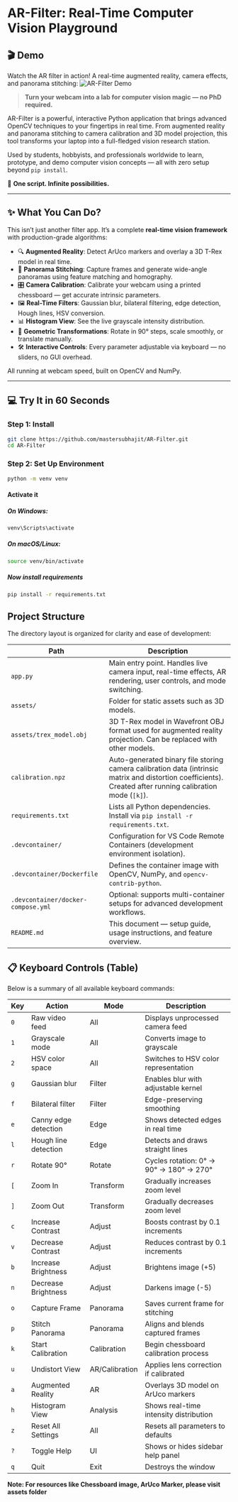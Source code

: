 # AR-Filter: Real-Time Computer Vision Playground
## 🎬 Demo

Watch the AR filter in action! A real-time augmented reality, camera effects, and panorama stitching:
![AR-Filter Demo](https://github.com/mastersubhajit/AR-Filter/blob/master/assets/demo.gif)

> **Turn your webcam into a lab for computer vision magic — no PhD required.**

AR-Filter is a powerful, interactive Python application that brings advanced OpenCV techniques to your fingertips in real time. From augmented reality and panorama stitching to camera calibration and 3D model projection, this tool transforms your laptop into a full-fledged vision research station.

Used by students, hobbyists, and professionals worldwide to learn, prototype, and demo computer vision concepts — all with zero setup beyond `pip install`.

🎯 **One script. Infinite possibilities.**

---

## ✨ What You Can Do?

This isn’t just another filter app. It’s a complete **real-time vision framework** with production-grade algorithms:

- 🔍 **Augmented Reality**: Detect ArUco markers and overlay a 3D T-Rex model in real time.
- 📸 **Panorama Stitching**: Capture frames and generate wide-angle panoramas using feature matching and homography.
- 🎛️ **Camera Calibration**: Calibrate your webcam using a printed chessboard — get accurate intrinsic parameters.
- 🖼️ **Real-Time Filters**: Gaussian blur, bilateral filtering, edge detection, Hough lines, HSV conversion.
- 📊 **Histogram View**: See the live grayscale intensity distribution.
- 🔄 **Geometric Transformations**: Rotate in 90° steps, scale smoothly, or translate manually.
- 🛠️ **Interactive Controls**: Every parameter adjustable via keyboard — no sliders, no GUI overhead.

All running at webcam speed, built on OpenCV and NumPy.

---

## 💻 Try It in 60 Seconds

### Step 1: Install
```bash
git clone https://github.com/mastersubhajit/AR-Filter.git
cd AR-Filter
```
### Step 2: Set Up Environment
```bash
python -m venv venv
```
#### Activate it
##### On Windows:
```bash
venv\Scripts\activate
```
##### On macOS/Linux:
```bash
source venv/bin/activate
```
##### Now install requirements
```bash
pip install -r requirements.txt
```

## Project Structure
The directory layout is organized for clarity and ease of development:

| Path | Description |
|------|-------------|
| `app.py` | Main entry point. Handles live camera input, real-time effects, AR rendering, user controls, and mode switching. |
| `assets/` | Folder for static assets such as 3D models. |
| `assets/trex_model.obj` | 3D T-Rex model in Wavefront OBJ format used for augmented reality projection. Can be replaced with other models. |
| `calibration.npz` | Auto-generated binary file storing camera calibration data (intrinsic matrix and distortion coefficients). Created after running calibration mode (`[k]`). |
| `requirements.txt` | Lists all Python dependencies. Install via `pip install -r requirements.txt`. |
| `.devcontainer/` | Configuration for VS Code Remote Containers (development environment isolation). |
| `.devcontainer/Dockerfile` | Defines the container image with OpenCV, NumPy, and `opencv-contrib-python`. |
| `.devcontainer/docker-compose.yml` | Optional: supports multi-container setups for advanced development workflows. |
| `README.md` | This document — setup guide, usage instructions, and feature overview. |

## 📋 Keyboard Controls (Table)

Below is a summary of all available keyboard commands:

| Key | Action | Mode | Description |
|-----|--------|------|-------------|
| `0` | Raw video feed | All | Displays unprocessed camera feed |
| `1` | Grayscale mode | All | Converts image to grayscale |
| `2` | HSV color space | All | Switches to HSV color representation |
| `g` | Gaussian blur | Filter | Enables blur with adjustable kernel |
| `f` | Bilateral filter | Filter | Edge-preserving smoothing |
| `e` | Canny edge detection | Edge | Shows detected edges in real time |
| `l` | Hough line detection | Edge | Detects and draws straight lines |
| `r` | Rotate 90° | Rotate | Cycles rotation: 0° → 90° → 180° → 270° |
| `[` | Zoom In | Transform | Gradually increases zoom level |
| `]` | Zoom Out | Transform | Gradually decreases zoom level |
| `c` | Increase Contrast | Adjust | Boosts contrast by 0.1 increments |
| `v` | Decrease Contrast | Adjust | Reduces contrast by 0.1 increments |
| `b` | Increase Brightness | Adjust | Brightens image (+5) |
| `n` | Decrease Brightness | Adjust | Darkens image (-5) |
| `o` | Capture Frame | Panorama | Saves current frame for stitching |
| `p` | Stitch Panorama | Panorama | Aligns and blends captured frames |
| `k` | Start Calibration | Calibration | Begin chessboard calibration process |
| `u` | Undistort View | AR/Calibration | Applies lens correction if calibrated |
| `a` | Augmented Reality | AR | Overlays 3D model on ArUco markers |
| `h` | Histogram View | Analysis | Shows real-time intensity distribution |
| `z` | Reset All Settings | All | Resets all parameters to defaults |
| `?` | Toggle Help | UI | Shows or hides sidebar help panel |
| `q` | Quit | Exit | Destroys the window |


**Note: For resources like Chessboard image, ArUco Marker, please visit assets folder**
